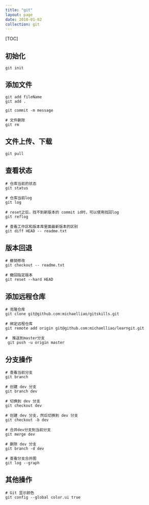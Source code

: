 ```yaml
---
title: "git"
layout: page
date: 2018-01-02
collection: git
---
```

[TOC]

## 初始化
```shell
git init
```

## 添加文件
```shell
git add fileName
git add .

git commit -m message

# 文件删除
git rm
```
## 文件上传、下载
```shell
git pull
```

## 查看状态

```shell
# 仓库当前的状态
git status

# 仓库当前log
git log

# reset之后，找不到新版本的 commit id时，可以使用找回log
git reflog

# 查看工作区和版本库里面最新版本的区别
git diff HEAD -- readme.txt
```
## 版本回退

```shell
# 撤销修改
git checkout -- readme.txt

# 撤回指定版本
git reset --hard HEAD
```
## 添加远程仓库

```shell
# 克隆仓库 
git clone git@github.com:michaelliao/gitskills.git

# 绑定远程仓库
git remote add origin git@github.com:michaelliao/learngit.git

#  推送到master分支
 git push -u origin master
```
## 分支操作

```shell
# 查看当前分支
git branch

# 创建 dev 分支
git branch dev

# 切换到 dev 分支
git checkout dev

# 创建 dev 分支，然后切换到 dev 分支
git checkout -b dev

# 合并dev分支到当前分支
git merge dev

# 删除 dev 分支
git branch -d dev

# 查看分支合并图
git log --graph
```

## 其他操作
```shell
# Git 显示颜色
git config --global color.ui true
```
